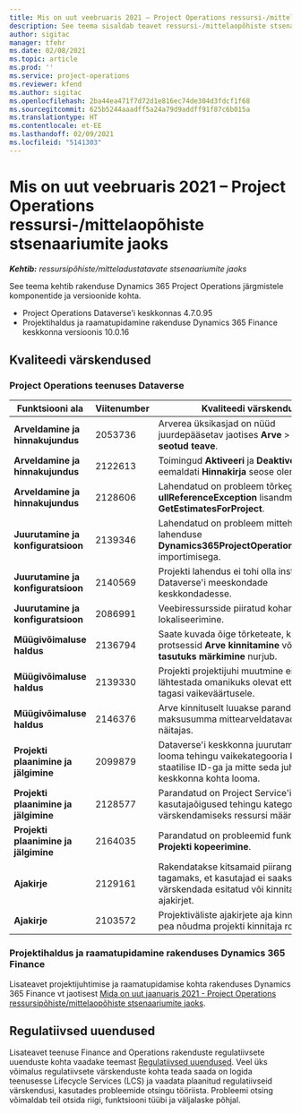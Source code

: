 ```yaml
---
title: Mis on uut veebruaris 2021 – Project Operations ressursi-/mittelaopõhiste stsenaariumite jaoks
description: See teema sisaldab teavet ressursi-/mittelaopõhiste stsenaariumite jaoks mõeldud rakenduse Project Operations 2021. aasta veebruari väljalaskes saadaolevate kvaliteedi värskenduste kohta.
author: sigitac
manager: tfehr
ms.date: 02/08/2021
ms.topic: article
ms.prod: ''
ms.service: project-operations
ms.reviewer: kfend
ms.author: sigitac
ms.openlocfilehash: 2ba44ea471f7d72d1e816ec74de304d3fdcf1f68
ms.sourcegitcommit: 625b5244aaadff5a24a79d9addff91f87c6b015a
ms.translationtype: HT
ms.contentlocale: et-EE
ms.lasthandoff: 02/09/2021
ms.locfileid: "5141303"
---
```

# <a name="whats-new-february-2021---project-operations-for-resourcenon-stocked-based-scenarios"></a>Mis on uut veebruaris 2021 – Project Operations ressursi-/mittelaopõhiste stsenaariumite jaoks

_**Kehtib:** ressursipõhiste/mitteladustatavate stsenaariumite jaoks_

See teema kehtib rakenduse Dynamics 365 Project Operations järgmistele komponentide ja versioonide kohta.

- Project Operations Dataverse'i keskkonnas 4.7.0.95
- Projektihaldus ja raamatupidamine rakenduse Dynamics 365 Finance keskkonna versioonis 10.0.16 

## <a name="quality-updates"></a>Kvaliteedi värskendused

### <a name="project-operations-on-dataverse"></a>Project Operations teenuses Dataverse

| **Funktsiooni ala** | **Viitenumber** | **Kvaliteedi värskendus** |
| --- | --- | --- |
| **Arveldamine ja hinnakujundus** | 2053736 | Arverea üksikasjad on nüüd juurdepääsetav jaotises **Arve** > **Arvega seotud teave**. |
| **Arveldamine ja hinnakujundus** | 2122613 | Toimingud **Aktiveeri** ja **Deaktiveeri** eemaldati **Hinnakirja** seose olemitelt. |
| **Arveldamine ja hinnakujundus** | 2128606 | Lahendatud on probleem tõrkega **ullReferenceException** lisandmoodulis **GetEstimatesForProject**. |
| **Juurutamine ja konfiguratsioon** | 2139346 | Lahendatud on probleem mittehallatava lahenduse **Dynamics365ProjectOperationsDualWrite** importimisega. |
| **Juurutamine ja konfiguratsioon** | 2140569 | Projekti lahendus ei tohi olla installitud Dataverse'i meeskondade keskkondadesse. |
| **Juurutamine ja konfiguratsioon** | 2086991 | Veebiressursside piiratud kohandamise lokaliseerimine. |
| **Müügivõimaluse haldus** | 2136794 | Saate kuvada õige tõrketeate, kui protsessid **Arve kinnitamine** või **Arve tasutuks märkimine** nurjub. |
| **Müügivõimaluse haldus** | 2139330 | Projekti projektijuhi muutmine ei tohi lähtestada omanikuks olevat ettevõtet tagasi vaikeväärtusele. |
| **Müügivõimaluse haldus** | 2146376 | Arve kinnituselt luuakse parandatud maksusumma mittearveldatavad tegelikus näitajas. |
| **Projekti plaanimine ja jälgimine** | 2099879 | Dataverse'i keskkonna juurutamine peab looma tehingu vaikekategooria koos staatilise ID-ga ja mitte seda juhuslikult keskkonna kohta looma. |
| **Projekti plaanimine ja jälgimine** | 2128577 | Parandatud on Project Service'i kasutajaõigused tehingu kategooria värskendamiseks ressursi määramisel. |
| **Projekti plaanimine ja jälgimine** | 2164035 | Parandatud on probleemid funktsiooniga **Projekti kopeerimine**. |
| **Ajakirje** | 2129161 | Rakendatakse kitsamaid piiranguid tagamaks, et kasutajad ei saaks muuta või värskendada esitatud või kinnitatud ajakirjet. |
| **Ajakirje** | 2103572 | Projektiväliste ajakirjete aja kinnitamine ei pea nõudma projekti kinnitaja rolli. |

### <a name="project-management-and-accounting-in-dynamics-365-finance"></a>Projektihaldus ja raamatupidamine rakenduses Dynamics 365 Finance 

Lisateavet projektijuhtimise ja raamatupidamise kohta rakenduses Dynamics 365 Finance vt jaotisest [Mida on uut jaanuaris 2021 - Project Operations ressursipõhiste/mittelaopõhiste stsenaariumite jaoks](whats-new-jan-2021-resource-based.md).


## <a name="regulatory-updates"></a>Regulatiivsed uuendused

Lisateavet teenuse Finance and Operations rakenduste regulatiivsete uuenduste kohta vaadake teemast [Regulatiivsed uuendused](https://docs.microsoft.com/dynamics365/finance/localizations/regulatory-updates). Veel üks võimalus regulatiivsete värskenduste kohta teada saada on logida teenusesse Lifecycle Services (LCS) ja vaadata plaanitud regulatiivseid värskendusi, kasutades probleemide otsingu tööriista. Probleemi otsing võimaldab teil otsida riigi, funktsiooni tüübi ja väljalaske põhjal.
